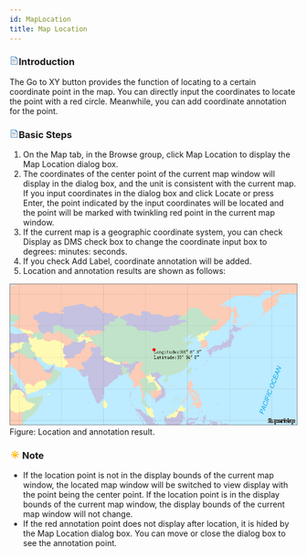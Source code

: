 ```yaml
---
id: MapLocation
title: Map Location
---
```

### ![](../../img/read.gif)Introduction

The Go to XY button provides the function of locating to a certain coordinate point in the map. You can directly input the coordinates to locate the point with a red circle. Meanwhile, you can add coordinate annotation for the point.

### ![](../../img/read.gif)Basic Steps

  1. On the Map tab, in the Browse group, click Map Location to display the Map Location dialog box.
  2. The coordinates of the center point of the current map window will display in the dialog box, and the unit is consistent with the current map. If you input coordinates in the dialog box and click Locate or press Enter, the point indicated by the input coordinates will be located and the point will be marked with twinkling red point in the current map window.
  3. If the current map is a geographic coordinate system, you can check Display as DMS check box to change the coordinate input box to degrees: minutes: seconds.
  4. If you check Add Label, coordinate annotation will be added. 
  5. Location and annotation results are shown as follows:  
  
  ![](img-en/LocationResult.png)  
Figure: Location and annotation result.  

### ![](../../img/note.png)Note

  * If the location point is not in the display bounds of the current map window, the located map window will be switched to view display with the point being the center point. If the location point is in the display bounds of the current map window, the display bounds of the current map window will not change.
  * If the red annotation point does not display after location, it is hided by the Map Location dialog box. You can move or close the dialog box to see the annotation point.